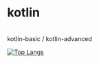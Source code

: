# kotlin
<br/>
kotlin-basic / kotlin-advanced

[![Top Langs](https://github-readme-stats.vercel.app/api/top-langs/?username=sssun19&layout=compact)](https://github.com/sssun19/kotlin-basic/github-readme-stats)
